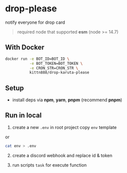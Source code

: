 # drop-please

notify everyone for drop card

> required node that supported **esm** (node >= 14.7)

## With Docker

```bash
docker run -e BOT_ID=BOT_ID \
           -e BOT_TOKEN=BOT_TOKEN \
           -e CRON_STR=CRON_STR \
           kittn888/drop-karuta-please
```

## Setup

- install deps via **npm**, **yarn**, **pnpm** (recommend **pnpm**)

## Run in local

1. create a new `.env` in root project copy `env` template

or

```bash
cat env > .env
```

2. create a discord webhook and replace id & token

3. run scripts `task` for execute function
